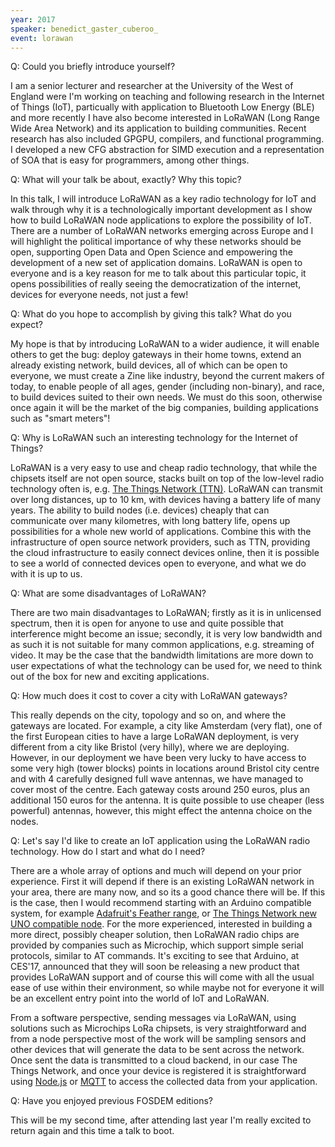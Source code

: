 ```yaml
---
year: 2017
speaker: benedict_gaster_cuberoo_
event: lorawan
---
```


Q: Could you briefly introduce yourself?

I am a senior lecturer and researcher at the University of the West of England were I'm working on teaching and following research in the Internet of Things (IoT), particually with application to Bluetooth Low Energy (BLE) and more recently I have also become interested in LoRaWAN (Long Range Wide Area Network) and its application to building communities. Recent research has also included GPGPU, compilers, and functional programming. I developed a new CFG abstraction for SIMD execution and a representation of SOA that is easy for programmers, among other things.

Q: What will your talk be about, exactly? Why this topic?

In this talk, I will introduce LoRaWAN as a key radio technology for IoT and walk through why it is a technologically important development as I show how to build LoRaWAN node applications to explore the possibility of IoT. There are a number of LoRaWAN networks emerging across Europe and I will highlight the political importance of why these networks should be open, supporting Open Data and Open Science and empowering the development of a new set of application domains. LoRaWAN is open to everyone and is a key reason for me to talk about this particular topic, it opens possibilities of really seeing the democratization of the internet, devices for everyone needs, not just a few!

Q: What do you hope to accomplish by giving this talk? What do you expect?

My hope is that by introducing LoRaWAN to a wider audience, it will enable others to get the bug: deploy gateways in their home towns, extend an already existing network, build devices, all of which can be open to everyone, we must create a Zine like industry, beyond the current makers of today, to enable people of all ages, gender (including non-binary), and race, to build devices suited to their own needs. We must do this soon, otherwise once again it will be the market of the big companies, building applications such as "smart meters"!

Q: Why is LoRaWAN such an interesting technology for the Internet of Things?

LoRaWAN is a very easy to use and cheap radio technology, that while the chipsets itself are not open source, stacks built on top of the low-level radio technology often is, e.g. [The Things Network (TTN)](https://www.thethingsnetwork.org/). LoRaWAN can transmit over long distances, up to 10 km, with devices having a battery life of many years. The ability to build nodes (i.e. devices) cheaply that can communicate over many kilometres, with long battery life, opens up possibilities for a whole new world of applications. Combine this with the infrastructure of open source network providers, such as TTN, providing the cloud infrastructure to easily connect devices online, then it is possible to see a world of connected devices open to everyone, and what we do with it is up to us.  

Q: What are some disadvantages of LoRaWAN?

There are two main disadvantages to LoRaWAN; firstly as it is in unlicensed spectrum, then it is open for anyone to use and quite possible that interference might become an issue; secondly, it is very low bandwidth and as such it is not suitable for many common applications, e.g. streaming of video. It may be the case that the bandwidth limitations are more down to user expectations of what the technology can be used for, we need to think out of the box for new and exciting applications. 

Q: How much does it cost to cover a city with LoRaWAN gateways?

This really depends on the city, topology and so on, and where the gateways are located. For example, a city like Amsterdam (very flat), one of the first European cities to have a large LoRaWAN deployment, is very different from a city like Bristol (very hilly), where we are deploying. However, in our deployment we have been very lucky to have access to some very high (tower blocks) points in locations around Bristol city centre and with 4 carefully designed full wave antennas, we have managed to cover most of the centre. Each gateway costs around 250 euros, plus an additional 150 euros for the antenna. It is quite possible to use cheaper (less powerful) antennas, however, this might effect the antenna choice on the nodes.

Q: Let's say I'd like to create an IoT application using the LoRaWAN radio technology. How do I start and what do I need?

There are a whole array of options and much will depend on your prior experience. First it will depend if there is an existing LoRaWAN network in your area, there are many now, and so its a good chance there will be. If this is the case, then I would recommend starting with an Arduino compatible system, for example [Adafruit's Feather range](https://www.adafruit.com/feather), or [The Things Network new UNO compatible node](https://www.thethingsnetwork.org/docs/devices/node/). For the more experienced, interested in building a more direct, possibly cheaper solution, then LoRaWAN radio chips are provided by companies such as Microchip, which support simple serial protocols, similar to AT commands. It's exciting to see that Arduino, at CES'17, announced that they will soon be releasing a new product that provides LoRaWAN support and of course this will come with all the usual ease of use within their environment, so while maybe not for everyone it will be an excellent entry point into the world of IoT and LoRaWAN.

From a software perspective, sending messages via LoRaWAN, using solutions such as Microchips LoRa chipsets, is very straightforward and from a node perspective most of the work will be sampling sensors and other devices that will generate the data to be sent across the network. Once sent the data is transmitted to a cloud backend, in our case The Things Network, and once your device is registered it is straightforward using [Node.js](https://nodejs.org/en/) or [MQTT](http://mqtt.org/) to access the collected data from your application.

Q: Have you enjoyed previous FOSDEM editions?

This will be my second time, after attending last year I'm really excited to return again and this time a talk to boot.
